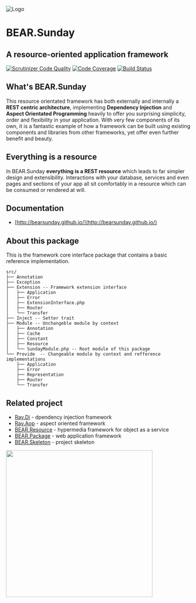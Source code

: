 ![Logo](http://bearsunday.github.io/images/screen/BEAR_logo.png)

# BEAR.Sunday

## A resource-oriented application framework

[![Scrutinizer Code Quality](https://scrutinizer-ci.com/g/bearsunday/BEAR.Sunday/badges/quality-score.png?b=1.x)](https://scrutinizer-ci.com/g/bearsunday/BEAR.Sunday/?branch=1.x
)
[![Code Coverage](https://scrutinizer-ci.com/g/bearsunday/BEAR.Sunday/badges/coverage.png?b=1.x)](https://scrutinizer-ci.com/g/bearsunday/BEAR.Sunday/?branch=1.x
)
[![Build Status](https://travis-ci.org/bearsunday/BEAR.Sunday.svg?branch=1.x
)](https://travis-ci.org/bearsunday/BEAR.Sunday)

## What's BEAR.Sunday

This resource orientated framework has both externally and internally
 a **REST centric architecture**,  implementing **Dependency Injection** and
**Aspect Orientated Programming** heavily to offer you surprising
simplicity,  order and flexibility in your application. With very
 few components of its own, it is a fantastic example of how a framework
 can be built using  existing components and libraries from other
frameworks, yet offer even further benefit and beauty.

## Everything is a resource

In BEAR.Sunday **everything is a REST resource** which leads to far simpler design and extensibility.
Interactions with your database, services and even pages and sections of your app all sit comfortably in a resource which can be consumed or rendered at will.

## Documentation

 * [http://bearsunday.github.io/](http://bearsunday.github.io/)

## About this package

This is the framework core interface package that contains a basic reference implementation.

```
src/
├── Annotation
├── Exception
├── Extension -- Framework extension interface
│   ├── Application
│   ├── Error
│   ├── ExtensionInterface.php
│   ├── Router
│   └── Transfer
├── Inject -- Setter trait
├── Module -- Unchangeble module by context
│   ├── Annotation
│   ├── Cache
│   ├── Constant
│   ├── Resource
│   └── SundayModule.php -- Root module of this package
└── Provide  -- Changeable module by context and refference implementations
    ├── Application
    ├── Error
    ├── Representation
    ├── Router
    └── Transfer
```

## Related project

 * [Ray.Di](https://github.com/ray-di/Ray.Di) - dpendency injection framework
 * [Ray.Aop](https://github.com/ray-di/Ray.Di) - aspect oriented framework
 * [BEAR.Resource](https://github.com/bearsunday/BEAR.Resource) - hypermedia framework for object as a service
 * [BEAR.Package](https://github.com/bearsunday/BEAR.Package) - web application framework
 * [BEAR.Skeleton](https://github.com/bearsunday/BEAR.Skeleton) - project skeleton

<img src="http://bearsunday.github.io/BEAR.Sunday/framework_structure.png" width="400">
